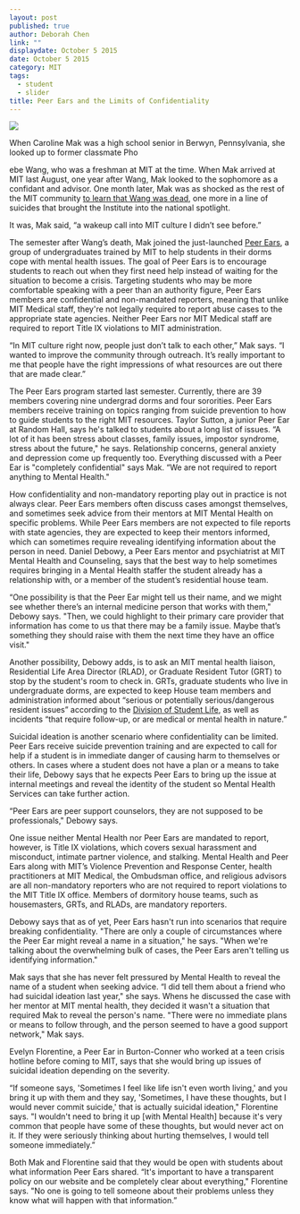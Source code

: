 ```yaml
---
layout: post
published: true
author: Deborah Chen
link: ""
displaydate: October 5 2015
date: October 5 2015
category: MIT
tags: 
  - student
  - slider
title: Peer Ears and the Limits of Confidentiality
---
```


![](http://deborahc.mit.edu/21W.737/peer_ears.jpg)	

When Caroline Mak was a high school senior in Berwyn, Pennsylvania, she looked up to former classmate Pho


ebe Wang, who was a freshman at MIT at the time. When Mak arrived at MIT last August, one year after Wang, Mak looked to the sophomore as a confidant and advisor. One month later, Mak was as shocked as the rest of the MIT community [to learn that Wang was dead](http://tech.mit.edu/V135/N7/Wang.html), one more in a line of suicides that brought the Institute into the national spotlight. 

It was, Mak said, “a wakeup call into MIT culture I didn’t see before.”

The semester after Wang’s death, Mak joined the just-launched [Peer Ears](http://mitpeerears.org/), a group of undergraduates trained by MIT to help students in their dorms cope with mental health issues. The goal of Peer Ears is to encourage students to reach out when they first need help instead of waiting for the situation to become a crisis. Targeting students who may be more comfortable speaking with a peer than an authority figure, Peer Ears members are confidential and non-mandated reporters, meaning that unlike MIT Medical staff, they're not legally required to report abuse cases to the appropriate state agencies. Neither Peer Ears nor MIT Medical staff are required to report Title IX violations to MIT administration. 

“In MIT culture right now, people just don’t talk to each other,” Mak says. “I wanted to improve the community through outreach. It’s really important to me that people have the right impressions of what resources are out there that are made clear.”

The Peer Ears program started last semester. Currently, there are 39 members covering nine undergrad dorms and four sororities. Peer Ears members receive training on topics ranging from suicide prevention to how to guide students to the right MIT resources. Taylor Sutton, a junior Peer Ear at Random Hall, says he's talked to students about a long list of issues. “A lot of it has been stress about classes, family issues, impostor syndrome, stress about the future," he says. Relationship concerns, general anxiety and depression come up frequently too. Everything discussed with a Peer Ear is "completely confidential" says Mak. “We are not required to report anything to Mental Health." 

How confidentiality and non-mandatory reporting play out in practice is not always clear. Peer Ears members often discuss cases amongst themselves, and sometimes seek advice from their mentors at MIT Mental Health on specific problems. While Peer Ears members are not expected to file reports with state agencies, they are expected to keep their mentors informed, which can sometimes require revealing identifying information about the person in need. Daniel Debowy, a Peer Ears mentor and psychiatrist at MIT Mental Health and Counseling, says that the best way to help sometimes requires bringing in a Mental Health staffer the student already has a relationship with, or a member of the student’s residential house team.

“One possibility is that the Peer Ear might tell us their name, and we might see whether there’s an internal medicine person that works with them," Debowy says. "Then, we could highlight to their primary care provider that information has come to us that there may be a family issue. Maybe that’s something they should raise with them the next time they have an office visit."

Another possibility, Debowy adds, is to ask an MIT mental health liaison, Residential Life Area Director (RLAD), or Graduate Resident Tutor (GRT) to stop by the student's room to check in. GRTs, graduate students who live in undergraduate dorms, are expected to keep House team members and administration informed about “serious or potentially serious/dangerous resident issues” according to the [Division of Student Life](http://studentlife.mit.edu/sites/default/files/GRT%20Position-Program%20Overview.pdf), as well as incidents “that require follow-up, or are medical or mental health in nature.”

Suicidal ideation is another scenario where confidentiality can be limited. Peer Ears receive suicide prevention training and are expected to call for help if a student is in immediate danger of causing harm to themselves or others. In cases where a student does not have a plan or a means to take their life, Debowy says that he expects Peer Ears to bring up the issue at internal meetings and reveal the identity of the student so Mental Health Services can take further action.

“Peer Ears are peer support counselors, they are not supposed to be professionals," Debowy says. 
 
One issue neither Mental Health nor Peer Ears are mandated to report, however, is Title IX violations, which covers sexual harassment and misconduct, intimate partner violence, and stalking. Mental Health and Peer Ears along with MIT’s Violence Prevention and Response Center, health practitioners at MIT Medical, the Ombudsman office, and religious advisors are all non-mandatory reporters who are not required to report violations to the MIT Title IX office. Members of dormitory house teams, such as housemasters, GRTs, and RLADs, are mandatory reporters.

Debowy says that as of yet, Peer Ears hasn't run into scenarios that require breaking confidentiality. "There are only a couple of circumstances where the Peer Ear might reveal a name in a situation," he says. "When we're talking about the overwhelming bulk of cases, the Peer Ears aren't telling us identifying information."

Mak says that she has never felt pressured by Mental Health to reveal the name of a student when seeking advice. “I did tell them about a friend who had suicidal ideation last year," she says. Whens he discussed the case with her mentor at MIT mental health, they decided it wasn't a situation that required Mak to reveal the person's name. "There were no immediate plans or means to follow through, and the person seemed to have a good support network," Mak says.

Evelyn Florentine, a Peer Ear in Burton-Conner who worked at a teen crisis hotline before coming to MIT, says that she would bring up issues of suicidal ideation depending on the severity.

“If someone says, 'Sometimes I feel like life isn't even worth living,' and you bring it up with them and they say, 'Sometimes, I have these thoughts, but I would never commit suicide,' that is actually suicidal ideation," Florentine says. "I wouldn't need to bring it up [with Mental Health] because it's very common that people have some of these thoughts, but would never act on it. If they were seriously thinking about hurting themselves, I would tell someone immediately.” 

Both Mak and Florentine said that they would be open with students about what information Peer Ears shared. “It's important to have a transparent policy on our website and be completely clear about everything," Florentine says. "No one is going to tell someone about their problems unless they know what will happen with that information.”
